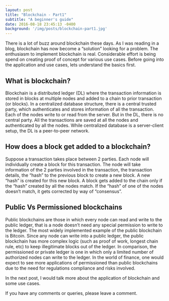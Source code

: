 ```yaml
---
layout: post
title: "Blockchain - Part1"
subtitle: "A beginner's guide"
date: 2016-08-18 23:45:13 -0400
background: '/img/posts/blockchain-part1.jpg'
---
```



There is a lot of buzz around blockchain these days. As I was reading in a blog, blockchain has now become a “solution” looking for a problem. The enthusiasm to implement blockchain is real. Considerable effort is being spend on creating proof of concept for various use cases. Before going into the application and use cases, lets understand the basics first.

## What is blockchain?

Blockchain is a distributed ledger (DL) where the transaction information is stored in blocks at multiple nodes and added to a chain to prior transaction (or blocks). In a centralized database structure, there is a central trusted party, which authenticates and stores information of all the transaction. Each of the nodes write to or read from the server. But in the DL, there is no central party. All the transactions are saved at all the nodes and authenticated by all the nodes. While centralized database is a server-client setup, the DL is a peer-to-peer network.

## How does a block get added to a blockchain?

Suppose a transaction takes place between 2 parties. Each node will individually create a block for this transaction. The node will take information of the 2 parties involved in the transaction, the transaction details, the “hash” to the previous block to create a new block. A new “hash” is created for this new block. A block gets added to the chain only if the “hash” created by all the nodes match. If the “hash” of one of the nodes doesn’t match, it gets corrected by way of “consensus”.

## Public Vs Permissioned blockchains

Public blockchains are those in which every node can read and write to the public ledger, that is a node doesn’t need any special permission to write to the ledger. The most widely implemented example of the public blockchain is Bitcoin. Since any node can write into a public ledger, the public blockchain has more complex logic (such as proof of work, longest chain rule, etc) to keep illegitimate blocks out of the ledger. In comparison, the permissioned or private ledger is one in which only a limited number of authorized nodes can write to the ledger. In the world of finance, one would expect to see more applications of permissioned than public blockchains due to the need for regulations compliance and risks involved.

 In the next post, I would talk more about the application of blockchain and some use cases.

 If you have any comments or queries, please leave a comment.